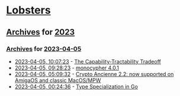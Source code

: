 # [Lobsters](../../../README.md)

## [Archives](../../index.md) for [2023](../index.md)

### [Archives](../../index.md) for [2023-04-05](index.md)

* [2023-04-05, 10:07:23](https://lobste.rs/s/fmnkyd/capability_tractability_tradeoff) - [The Capability-Tractability Tradeoff](https://buttondown.email/hillelwayne/archive/the-capability-tractability-tradeoff/)
* [2023-04-05, 09:28:23](https://lobste.rs/s/gvxarn/monocypher_4_0_1) - [monocypher 4.0.1](https://monocypher.org/news)
* [2023-04-05, 05:09:32](https://lobste.rs/s/nar1bn/crypto_ancienne_2_2_now_supported_on) - [Crypto Ancienne 2.2: now supported on AmigaOS and classic MacOS/MPW](https://oldvcr.blogspot.com/2023/04/crypto-ancienne-22-now-supported-on.html)
* [2023-04-05, 00:24:36](https://lobste.rs/s/mqvznv/type_specialization_go) - [Type Specialization in Go](https://commaok.xyz/post/type_specialization/)
